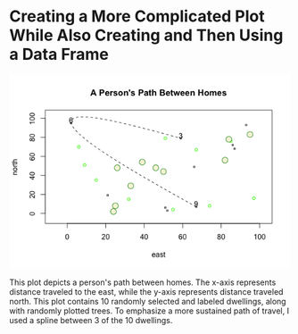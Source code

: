 # Creating a More Complicated Plot While Also Creating and Then Using a Data Frame
![](Rplot01.png)

This plot depicts a person's path between homes. The x-axis represents distance traveled to the east, while the y-axis represents distance traveled north. This plot contains 10 randomly selected and labeled dwellings, along with randomly plotted trees. To emphasize a more sustained path of travel, I used a spline between 3 of the 10 dwellings.

